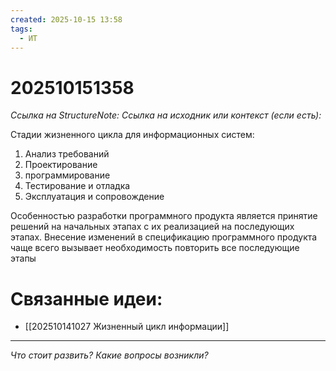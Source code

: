```yaml
---
created: 2025-10-15 13:58
tags:
  - ИТ
---
```

# 202510151358
*Ссылка на StructureNote:*
*Ссылка на исходник или контекст (если есть):* 

Стадии жизненного цикла для информационных систем: 
1) Анализ требований
2) Проектирование
3) программирование
4) Тестирование и отладка
5) Эксплуатация и сопровождение

Особенностью разработки программного продукта является принятие решений на начальных этапах с их реализацией на последующих этапах. Внесение изменений в спецификацию программного продукта чаще всего вызывает необходимость повторить все последующие этапы

# Связанные идеи:
* [[202510141027 Жизненный цикл информации]]
---

*Что стоит развить? Какие вопросы возникли?*